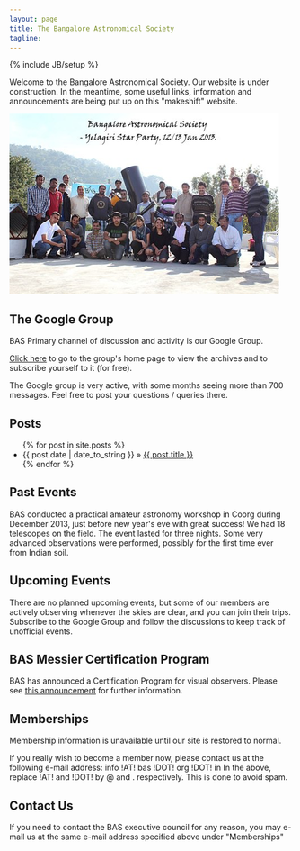 ```yaml
---
layout: page
title: The Bangalore Astronomical Society
tagline:
---
```

{% include JB/setup %}

Welcome to the Bangalore Astronomical Society. Our website is under construction. In the meantime, some useful links, information and announcements are being put up on this "makeshift" website.

![](assets/images/bas_yelagiri_jan_2013_480.jpg)

## The Google Group

BAS Primary channel of discussion and activity is our Google Group.

[Click here](https://groups.google.com/group/b-a-s) to go to the group's home page to view the archives and to subscribe yourself to it (for free). 

The Google group is very active, with some months seeing more than 700 messages. Feel free to post your questions / queries there.

## Posts

<ul class="posts">
  {% for post in site.posts %}
    <li><span>{{ post.date | date_to_string }}</span> &raquo; <a href="{{ BASE_PATH }}{{ post.url }}">{{ post.title }}</a></li>
  {% endfor %}
</ul>

## Past Events

BAS conducted a practical amateur astronomy workshop in Coorg during December 2013, just before new year's eve with great success! We had 18 telescopes on the field. The event lasted for three nights. Some very advanced observations were performed, possibly for the first time ever from Indian soil.

## Upcoming Events

There are no planned upcoming events, but some of our members are actively observing whenever the skies are clear, and you can join their trips. Subscribe to the Google Group and follow the discussions to keep track of unofficial events.

## BAS Messier Certification Program

BAS has announced a Certification Program for visual observers. Please see [this announcement](https://groups.google.com/forum/?fromgroups=#!topic/b-a-s/yqYkrd5wbBM) for further information.

## Memberships

Membership information is unavailable until our site is restored to normal.

If you really wish to become a member now, please contact us at the following e-mail address: info !AT! bas !DOT! org !DOT! in In the above, replace !AT! and !DOT! by @ and . respectively. This is done to avoid spam.

## Contact Us

If you need to contact the BAS executive council for any reason, you may e-mail us at the same e-mail address specified above under "Memberships"


